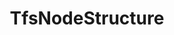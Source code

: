 ---
optionsClassName: TfsNodeStructureOptions
optionsClassFullName: MigrationTools.Enrichers.TfsNodeStructureOptions
configurationSamples:
- name: default
  description: 
  code: >-
    {
      "$type": "TfsNodeStructureOptions",
      "Enabled": true,
      "PrefixProjectToNodes": false,
      "NodeBasePaths": null,
      "AreaMaps": {
        "$type": "Dictionary`2"
      },
      "IterationMaps": {
        "$type": "Dictionary`2"
      },
      "ShouldCreateMissingRevisionPaths": true
    }
  sampleFor: MigrationTools.Enrichers.TfsNodeStructureOptions
description: missng XML code comments
className: TfsNodeStructure
typeName: ProcessorEnrichers
architecture: v2
options:
- parameterName: AreaMaps
  type: Dictionary
  description: missng XML code comments
  defaultValue: missng XML code comments
- parameterName: Enabled
  type: Boolean
  description: missng XML code comments
  defaultValue: missng XML code comments
- parameterName: IterationMaps
  type: Dictionary
  description: missng XML code comments
  defaultValue: missng XML code comments
- parameterName: NodeBasePaths
  type: String[]
  description: missng XML code comments
  defaultValue: missng XML code comments
- parameterName: PrefixProjectToNodes
  type: Boolean
  description: missng XML code comments
  defaultValue: missng XML code comments
- parameterName: RefName
  type: String
  description: missng XML code comments
  defaultValue: missng XML code comments
- parameterName: ShouldCreateMissingRevisionPaths
  type: Boolean
  description: missng XML code comments
  defaultValue: missng XML code comments
status: missng XML code comments
processingTarget: missng XML code comments
classFile: /src/MigrationTools.Clients.AzureDevops.ObjectModel/ProcessorEnrichers/TfsNodeStructure.cs
optionsClassFile: /src/MigrationTools.Clients.AzureDevops.ObjectModel/ProcessorEnrichers/TfsNodeStructureOptions.cs

redirectFrom: []
layout: reference
toc: true
permalink: /Reference/v2/ProcessorEnrichers/TfsNodeStructure/
title: TfsNodeStructure
categories:
- ProcessorEnrichers
- v2
notes: ''
introduction: ''

---